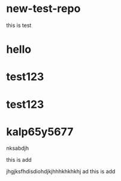 # new-test-repo
this is test
# hello 

# test123
# test123

# kalp65y5677

nksabdjh


<p>this is add</p>



jhgjksfhdisdiohdjkjhhhkhkhkhj  ad this is add 